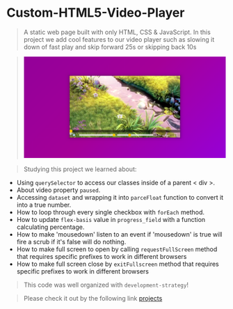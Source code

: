 # Custom-HTML5-Video-Player

> A static web page built with only HTML, CSS & JavaScript. In this project we add cool features to our video player such as slowing it down of fast play and skip forward 25s or skipping back 10s


> ![screenshot](/screenshot.png)


> Studying this project we learned about:

* Using `querySelector` to access our classes inside of a parent < div >.
* About video property `paused`.
* Accessing `dataset` and wrapping it into `parceFloat` function to convert it into a true number.
* How to loop through every single checkbox with `forEach` method.
* How to update `flex-basis` value in `progress_field` with a function calculating percentage. 
* How to make 'mousedown' listen to an event if 'mousedown' is true will fire a scrub if it's false will do nothing.
* How to make full screen to open by calling `requestFullScreen` method that requires specific prefixes to work in different browsers
* How to make full screen close by `exitFullscreen` method that requires specific prefixes to work in different browsers
 
> This code was well organized with `development-strategy`!

> Please check it out by the following link [projects](https://klisabeth.github.io/Custom-HTML5-Video-Player/.)
